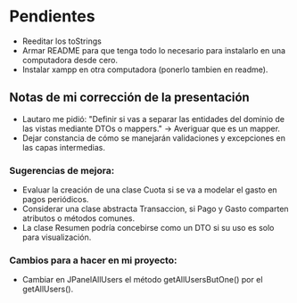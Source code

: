 # Pendientes
* Reeditar los toStrings
* Armar README para que tenga todo lo necesario para instalarlo en una computadora desde cero.
* Instalar xampp en otra computadora (ponerlo tambien en readme).

## Notas de mi corrección de la presentación
* Lautaro me pidió: "Definir si vas a separar las entidades del dominio de las vistas mediante DTOs o mappers."
-> Averiguar que es un mapper.
* Dejar constancia de cómo se manejarán validaciones y excepciones en las capas intermedias. 
### Sugerencias de mejora:
* Evaluar la creación de una clase Cuota si se va a modelar el gasto en pagos periódicos. 
* Considerar una clase abstracta Transaccion, si Pago y Gasto comparten atributos o métodos comunes. 
* La clase Resumen podría concebirse como un DTO si su uso es solo para visualización.

### Cambios para a hacer en mi proyecto:
* Cambiar en JPanelAllUsers el método getAllUsersButOne() por el getAllUsers().
